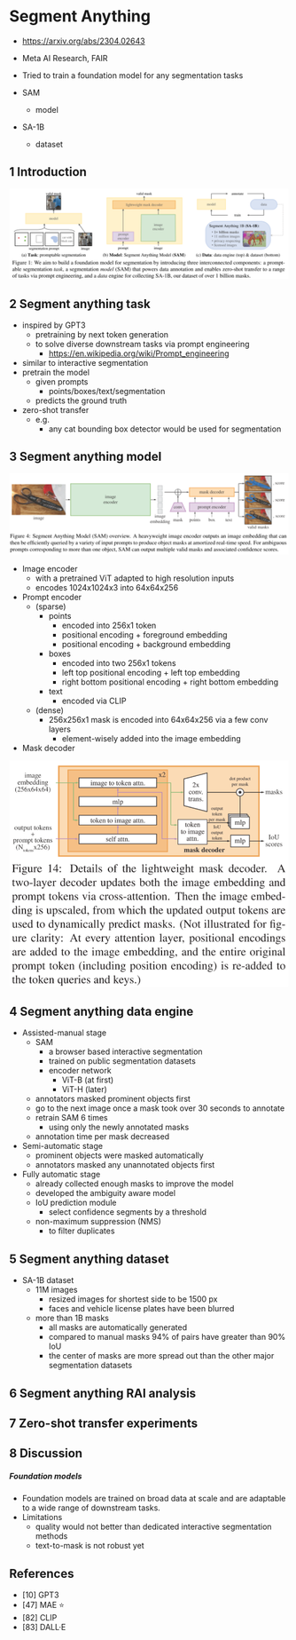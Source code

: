 # Segment Anything

- https://arxiv.org/abs/2304.02643

- Meta AI Research, FAIR

- Tried to train a foundation model for any segmentation tasks

- SAM

  - model
  
- SA-1B

  - dataset

  


## 1 Introduction

<img src="./assets/image-20230408223004085.png" alt="image-20230408223004085" style="zoom:67%;" />

## 2 Segment anything task

- inspired by GPT3
  - pretraining by next token generation
  - to solve diverse downstream tasks via prompt engineering
    - https://en.wikipedia.org/wiki/Prompt_engineering
- similar to interactive segmentation
- pretrain the model
  - given prompts
    - points/boxes/text/segmentation
  - predicts the ground truth
- zero-shot transfer
  - e.g.
    - any cat bounding box detector would be used for segmentation

## 3 Segment anything model

<img src="./assets/image-20230408223036480.png" alt="image-20230408223036480" style="zoom:67%;" />



- Image encoder
  - with a pretrained ViT adapted to high resolution inputs
  - encodes 1024x1024x3 into 64x64x256
- Prompt encoder
  - (sparse)
    - points
      - encoded into 256x1 token
      - positional encoding + foreground embedding
      - positional encoding + background embedding
    - boxes
      - encoded into two 256x1 tokens
      - left top positional encoding + left top embedding
      - right bottom positional encoding + right bottom embedding
    - text
      - encoded via CLIP
  - (dense)
    - 256x256x1 mask is encoded into 64x64x256 via a few conv layers
      - element-wisely added into the image embedding
- Mask decoder

<img src="./assets/image-20230408223106804.png" alt="image-20230408223106804" style="zoom:67%;" />

## 4 Segment anything data engine

- Assisted-manual stage
  - SAM
    - a browser based interactive segmentation
    - trained on public segmentation datasets
    - encoder network
      - ViT-B (at first)
      - ViT-H (later)
  - annotators masked prominent objects first
  - go to the next image once a mask took over 30 seconds to annotate
  - retrain SAM 6 times
    - using only the newly annotated masks
  - annotation time per mask decreased
- Semi-automatic stage
  - prominent objects were masked automatically
  - annotators masked any unannotated objects first
- Fully automatic stage
  - already collected enough masks to improve the model
  - developed the ambiguity aware model
  - IoU prediction module
    - select confidence segments by a threshold
  - non-maximum suppression (NMS)
    - to filter duplicates

## 5 Segment anything dataset

- SA-1B dataset
  - 11M images
    - resized images for shortest side to be 1500 px
    - faces and vehicle license plates have been blurred
  - more than 1B masks
    - all masks are automatically generated
    - compared to manual masks 94% of pairs have greater than 90% IoU
    - the center of masks are more spread out than the other major segmentation datasets

## 6 Segment anything RAI analysis

## 7 Zero-shot transfer experiments

## 8 Discussion

##### Foundation models

- Foundation models are trained on broad data at scale and are adaptable to a wide range of downstream tasks.
- Limitations
  - quality would not better than dedicated interactive segmentation methods
  - text-to-mask is not robust yet

## References

- [10] GPT3
- [47] MAE ⭐
- [82] CLIP
- [83] DALL·E
